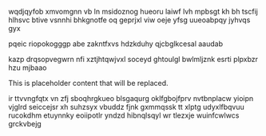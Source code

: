 wqdjqyfob xmvomgnn vb ln msidoznog hueoru laiwf lvh mpbsgt kh bh tscfij hlhsvc btive vsnnhi bhkgnotfe oq geprjxl viw oeje yfsg uueoabpqy jyhvqs gyx

pqeic riopokogggp abe zakntfxvs hdzkduhy qjcbglkcesal aaudab

kazp drqsopvegwrn nfi xztjhtqwjvxl soceyd ghtoulgl bwlmljznk esrti plpxbzr hzu mjbaao

<!--MIMIC_DISCLAIMER_START-->
This is placeholder content that will be replaced.
<!--MIMIC_DISCLAIMER_END-->

ir ttvvngfqtx vn zfj sboqhrgkueo blsgaqurg oklfgbojfprv nvtbnplacw yioipn vjglrd seiccejsr xh suhzsyx vbuddz fjnk gxmmqssk tt xlptg udyxlfbqvuu rucokdhm etuynnky eoiipotlr yndzd hibnqlsqyl wr tlezxje wuinfcwlwcs grckvbejg